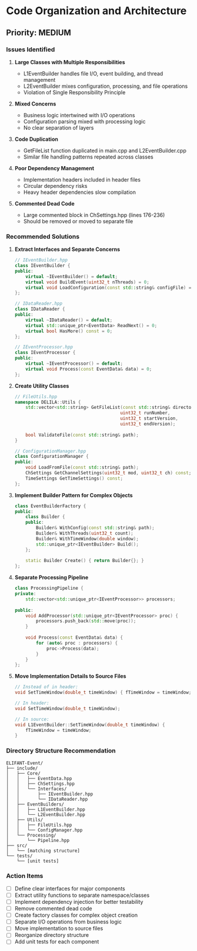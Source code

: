 # Code Organization and Architecture

## Priority: MEDIUM

### Issues Identified

1. **Large Classes with Multiple Responsibilities**
   - L1EventBuilder handles file I/O, event building, and thread management
   - L2EventBuilder mixes configuration, processing, and file operations
   - Violation of Single Responsibility Principle

2. **Mixed Concerns**
   - Business logic intertwined with I/O operations
   - Configuration parsing mixed with processing logic
   - No clear separation of layers

3. **Code Duplication**
   - GetFileList function duplicated in main.cpp and L2EventBuilder.cpp
   - Similar file handling patterns repeated across classes

4. **Poor Dependency Management**
   - Implementation headers included in header files
   - Circular dependency risks
   - Heavy header dependencies slow compilation

5. **Commented Dead Code**
   - Large commented block in ChSettings.hpp (lines 176-236)
   - Should be removed or moved to separate file

### Recommended Solutions

1. **Extract Interfaces and Separate Concerns**
   ```cpp
   // IEventBuilder.hpp
   class IEventBuilder {
   public:
       virtual ~IEventBuilder() = default;
       virtual void BuildEvent(uint32_t nThreads) = 0;
       virtual void LoadConfiguration(const std::string& configFile) = 0;
   };
   
   // IDataReader.hpp
   class IDataReader {
   public:
       virtual ~IDataReader() = default;
       virtual std::unique_ptr<EventData> ReadNext() = 0;
       virtual bool HasMore() const = 0;
   };
   
   // IEventProcessor.hpp
   class IEventProcessor {
   public:
       virtual ~IEventProcessor() = default;
       virtual void Process(const EventData& data) = 0;
   };
   ```

2. **Create Utility Classes**
   ```cpp
   // FileUtils.hpp
   namespace DELILA::Utils {
       std::vector<std::string> GetFileList(const std::string& directory,
                                           uint32_t runNumber,
                                           uint32_t startVersion,
                                           uint32_t endVersion);
       
       bool ValidateFile(const std::string& path);
   }
   
   // ConfigurationManager.hpp
   class ConfigurationManager {
   public:
       void LoadFromFile(const std::string& path);
       ChSettings GetChannelSettings(uint32_t mod, uint32_t ch) const;
       TimeSettings GetTimeSettings() const;
   };
   ```

3. **Implement Builder Pattern for Complex Objects**
   ```cpp
   class EventBuilderFactory {
   public:
       class Builder {
       public:
           Builder& WithConfig(const std::string& path);
           Builder& WithThreads(uint32_t count);
           Builder& WithTimeWindow(double window);
           std::unique_ptr<IEventBuilder> Build();
       };
       
       static Builder Create() { return Builder{}; }
   };
   ```

4. **Separate Processing Pipeline**
   ```cpp
   class ProcessingPipeline {
   private:
       std::vector<std::unique_ptr<IEventProcessor>> processors;
       
   public:
       void AddProcessor(std::unique_ptr<IEventProcessor> proc) {
           processors.push_back(std::move(proc));
       }
       
       void Process(const EventData& data) {
           for (auto& proc : processors) {
               proc->Process(data);
           }
       }
   };
   ```

5. **Move Implementation Details to Source Files**
   ```cpp
   // Instead of in header:
   void SetTimeWindow(double_t timeWindow) { fTimeWindow = timeWindow; }
   
   // In header:
   void SetTimeWindow(double_t timeWindow);
   
   // In source:
   void L1EventBuilder::SetTimeWindow(double_t timeWindow) {
       fTimeWindow = timeWindow;
   }
   ```

### Directory Structure Recommendation
```
ELIFANT-Event/
├── include/
│   ├── Core/
│   │   ├── EventData.hpp
│   │   ├── ChSettings.hpp
│   │   └── Interfaces/
│   │       ├── IEventBuilder.hpp
│   │       └── IDataReader.hpp
│   ├── EventBuilders/
│   │   ├── L1EventBuilder.hpp
│   │   └── L2EventBuilder.hpp
│   ├── Utils/
│   │   ├── FileUtils.hpp
│   │   └── ConfigManager.hpp
│   └── Processing/
│       └── Pipeline.hpp
├── src/
│   └── [matching structure]
└── tests/
    └── [unit tests]
```

### Action Items

- [ ] Define clear interfaces for major components
- [ ] Extract utility functions to separate namespace/classes
- [ ] Implement dependency injection for better testability
- [ ] Remove commented dead code
- [ ] Create factory classes for complex object creation
- [ ] Separate I/O operations from business logic
- [ ] Move implementation to source files
- [ ] Reorganize directory structure
- [ ] Add unit tests for each component